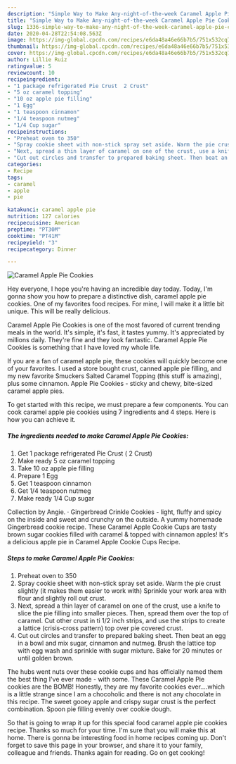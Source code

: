 ```yaml
---
description: "Simple Way to Make Any-night-of-the-week Caramel Apple Pie Cookies"
title: "Simple Way to Make Any-night-of-the-week Caramel Apple Pie Cookies"
slug: 1336-simple-way-to-make-any-night-of-the-week-caramel-apple-pie-cookies
date: 2020-04-28T22:54:08.563Z
image: https://img-global.cpcdn.com/recipes/e6da48a46e66b7b5/751x532cq70/caramel-apple-pie-cookies-recipe-main-photo.jpg
thumbnail: https://img-global.cpcdn.com/recipes/e6da48a46e66b7b5/751x532cq70/caramel-apple-pie-cookies-recipe-main-photo.jpg
cover: https://img-global.cpcdn.com/recipes/e6da48a46e66b7b5/751x532cq70/caramel-apple-pie-cookies-recipe-main-photo.jpg
author: Lillie Ruiz
ratingvalue: 5
reviewcount: 10
recipeingredient:
- "1 package refrigerated Pie Crust  2 Crust"
- "5 oz caramel topping"
- "10 oz apple pie filling"
- "1 Egg"
- "1 teaspoon cinnamon"
- "1/4 teaspoon nutmeg"
- "1/4 Cup sugar"
recipeinstructions:
- "Preheat oven to 350"
- "Spray cookie sheet with non-stick spray set aside. Warm the pie crust slightly (it makes them easier to work with) Sprinkle your work area with flour and slightly roll out crust."
- "Next, spread a thin layer of caramel on one of the crust, use a knife to slice the pie filling into smaller pieces. Then, spread them over the top of caramel. Cut other crust in ti 1/2 inch strips, and use the strips to create a lattice (crisis-cross pattern) top over pie covered crust."
- "Cut out circles and transfer to prepared baking sheet. Then beat an egg in a bowl and mix sugar, cinnamon and nutmeg. Brush the lattice top with egg wash and sprinkle with sugar mixture. Bake for 20 minutes or until golden brown."
categories:
- Recipe
tags:
- caramel
- apple
- pie

katakunci: caramel apple pie 
nutrition: 127 calories
recipecuisine: American
preptime: "PT30M"
cooktime: "PT41M"
recipeyield: "3"
recipecategory: Dinner

---
```



![Caramel Apple Pie Cookies](https://img-global.cpcdn.com/recipes/e6da48a46e66b7b5/751x532cq70/caramel-apple-pie-cookies-recipe-main-photo.jpg)

Hey everyone, I hope you're having an incredible day today. Today, I'm gonna show you how to prepare a distinctive dish, caramel apple pie cookies. One of my favorites food recipes. For mine, I will make it a little bit unique. This will be really delicious.

Caramel Apple Pie Cookies is one of the most favored of current trending meals in the world. It's simple, it's fast, it tastes yummy. It's appreciated by millions daily. They're fine and they look fantastic. Caramel Apple Pie Cookies is something that I have loved my whole life.

If you are a fan of caramel apple pie, these cookies will quickly become one of your favorites. I used a store bought crust, canned apple pie filling, and my new favorite Smuckers Salted Caramel Topping (this stuff is amazing), plus some cinnamon. Apple Pie Cookies - sticky and chewy, bite-sized caramel apple pies.


To get started with this recipe, we must prepare a few components. You can cook caramel apple pie cookies using 7 ingredients and 4 steps. Here is how you can achieve it.

<!--inarticleads1-->

##### The ingredients needed to make Caramel Apple Pie Cookies:

1. Get 1 package refrigerated Pie Crust ( 2 Crust)
1. Make ready 5 oz caramel topping
1. Take 10 oz apple pie filling
1. Prepare 1 Egg
1. Get 1 teaspoon cinnamon
1. Get 1/4 teaspoon nutmeg
1. Make ready 1/4 Cup sugar


Collection by Angie. · Gingerbread Crinkle Cookies - light, fluffy and spicy on the inside and sweet and crunchy on the outside. A yummy homemade Gingerbread cookie recipe. These Caramel Apple Cookie Cups are tasty brown sugar cookies filled with caramel &amp; topped with cinnamon apples! It&#39;s a delicious apple pie in Caramel Apple Cookie Cups Recipe. 

<!--inarticleads2-->

##### Steps to make Caramel Apple Pie Cookies:

1. Preheat oven to 350
1. Spray cookie sheet with non-stick spray set aside. Warm the pie crust slightly (it makes them easier to work with) Sprinkle your work area with flour and slightly roll out crust.
1. Next, spread a thin layer of caramel on one of the crust, use a knife to slice the pie filling into smaller pieces. Then, spread them over the top of caramel. Cut other crust in ti 1/2 inch strips, and use the strips to create a lattice (crisis-cross pattern) top over pie covered crust.
1. Cut out circles and transfer to prepared baking sheet. Then beat an egg in a bowl and mix sugar, cinnamon and nutmeg. Brush the lattice top with egg wash and sprinkle with sugar mixture. Bake for 20 minutes or until golden brown.


The hubs went nuts over these cookie cups and has officially named them the best thing I&#39;ve ever made - with some. These Caramel Apple Pie cookies are the BOMB! Honestly, they are my favorite cookies ever….which is a little strange since I am a chocoholic and there is not any chocolate in this recipe. The sweet gooey apple and crispy sugar crust is the perfect combination. Spoon pie filling evenly over cookie dough. 

So that is going to wrap it up for this special food caramel apple pie cookies recipe. Thanks so much for your time. I'm sure that you will make this at home. There is gonna be interesting food in home recipes coming up. Don't forget to save this page in your browser, and share it to your family, colleague and friends. Thanks again for reading. Go on get cooking!

